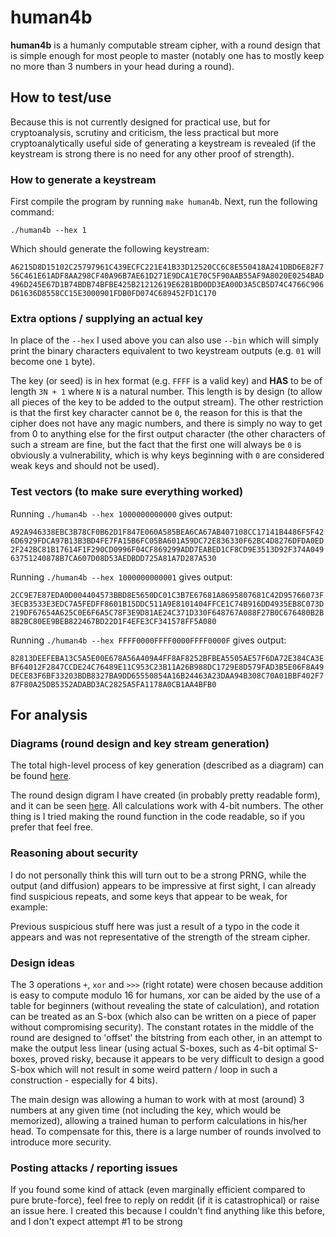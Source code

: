# human4b
**human4b** is a humanly computable stream cipher, with a round design that is simple enough for most people to master (notably one has to mostly keep no more than 3 numbers in your head during a round).

## How to test/use

Because this is not currently designed for practical use, but for cryptoanalysis, scrutiny and criticism, the less practical but more cryptoanalytically useful side of generating a keystream is revealed (if the keystream is strong there is no need for any other proof of strength).

### How to generate a keystream

First compile the program by running `make human4b`.
Next, run the following command:

`./human4b --hex 1`

Which should generate the following keystream:

`A6215D8D15102C25797961C439ECFC221E41B33D12520CC6C8E550418A241DBD6E82F756C461E61ADF8AA298CF40A96B7AE61D271E9DCA1E70C5F90AAB55AF9A8020E0254BAD496D245E67D1B74BDB74BFBE425B21212619E62B1BD0DD3EA00D3A5CB5D74C4766C906D61636D8558CC15E3000901FDB0FD074C689452FD1C170`

### Extra options / supplying an actual key

In place of the `--hex` I used above you can also use `--bin` which will simply print the binary characters equivalent to two keystream outputs (e.g. `01` will become one `1` byte).

The key (or seed) is in hex format (e.g. `FFFF` is a valid key) and **HAS** to be of length `3N + 1` where `N` is a natural number. This length is by design (to allow all pieces of the key to be added to the output stream). The other restriction is that the first key character cannot be `0`, the reason for this is that the cipher does not have any magic numbers, and there is simply no way to get from 0 to anything else for the first output character (the other characters of such a stream are fine, but the fact that the first one will always be `0` is obviously a vulnerability, which is why keys beginning with `0` are considered weak keys and should not be used).

### Test vectors (to make sure everything worked)
Running `./human4b --hex 1000000000000` gives output:

`A92A946338EBC3B78CF0B62D1F847E060A585BEA6CA67AB407108CC17141B4486F5F426D6929FDCA97B13B3BD4FE7FA15B6FC05BA601A59DC72E836330F62BC4D8276DFDA0ED2F242BC81B17614F1F290CD0996F04CF869299ADD7EABED1CF8CD9E3513D92F374A04963751240878B7CA607D08D53AEDBDD725A81A7D287A530`

Running `./human4b --hex 1000000000001` gives output:

`2CC9E7E87EDA0D004404573BBD8E5650DC01C3B7E67681A8695807681C42D95766073F3ECB3533E3EDC7A5FEDFF8601B15DDC511A9E8101404FFCE1C74B916DD4935EB8C073D219DF67654A625C0E6F6A5C78F3E9D81AE24C371D330F648767A088F27B0C676480B2B8B2BC80EE9BEB822467BD22D1F4EFE3CF341578FF5A080`

Running `./human4b --hex FFFF0000FFFF0000FFFF0000F` gives output:

`82813DEEFEBA13C5A5E00E678A56A409A4FF8AF8252BFBEA5505AE57F6DA72E384CA3EBF64012F2847CCDE24C76489E11C953C23B11A26B988DC1729E8D579FAD3B5E06F8A49DECE83F6BF33203BDB8327BA9DD65550854A16B24463A23DAA94B308C70A01BBF402F787F80A25DB5352ADABD3AC2825A5FA1178A0CB1AA4BFB0
`

## For analysis
### Diagrams (round design and key stream generation)

The total high-level process of key generation (described as a diagram) can be found [here](https://www.draw.io/?lightbox=1&highlight=0000ff&edit=_blank&layers=1&nav=1&title=Key%20stream%20generation#R3Vpbc9soFP41fkxHgK6PcZLuzmx3ttM8bPpIbGyxwUKLUG3vr1%2BwQDcc160tWdPO1BEfiMs53wfnYM%2FQw2b3m8B5%2BidfEjaD3nI3Q48zCOMoVJ8a2FeAD2AFrAVdVhBogGf6HzGgZ9CSLknRaSg5Z5LmXXDBs4wsZAfDQvBtt9mKs%2B6oOV4TB3heYOaif9OlTM2yYNTgvxO6Tu3IIEyqmle8eFsLXmZmvBlEq8O%2FqnqDbV9moUWKl3zbgtDTDD0IzmX1tNk9EKZNa81Wvffxndp63oJk8pwXjFu%2BYVaapcd3r1QeTFtmkggzTbm3pjksjujXvRmab1MqyXOOF7p2q7igsFRumCoB9Wh6J0KS3bszBPW6FZ0I3xAp9qqJfQEZUxkq2eK28QsMDZa2fGIxbKiwrntuzKEejEWOWyd2Vk%2BWiiemyIVM%2BZpnmD016Lxrn5YtyI7KFw1%2FCEzpq63J1LyqKuCHFvhqujgUPhNB1fSVPyrwHyLl3ugGl5IrqJnOJ87zjgP0rE%2BbXy2Sl2JhWiEjOSzWxJrzuJMEYVjSb93eLzE5cgj5kYpCE9LX8qKymBwjAXQpWWPXpmQyDiXP5VeLukGfuD%2FHPf%2F63DOvfuY0k40bUc%2BN0Ou5p5qCeavx0L0QeN9qlusGxalxgi5dYq%2Fn8KrHxv31Gs9ihO8o5hOelmBgdEPB2MhjxE089pO2Fu68Dx5Ct9nJg4HU9KMi8KN4UBEEjgj%2BIHp%2Bs2Cu%2Fj%2FeXAI%2B8M%2BQQDiQBKJhJABPaMA5DYbleejyHNyE6CDph6vXJXqdOIy3nU3AlcmFrjxXKTb8vLZ1o0mbt8oCxz8SokGVEjpHAtLlL9pbt4%2BJ%2BkkE9N0DwQdDxUTDJLYtjrdo%2FdKmfFM3LMvBkRT24gPhbPO6SWwdjYApRCNhLyBH4ZFoxB%2BIfLW7fl3yHclhRzvCgJsP1uSDUySfH49JPv%2BXJ9%2BRlO%2FiA%2F5s8p3Iw9AUyReCMcl3g%2FvkMO5fRahs8CZXEeBY5BlcSMyfy9HipLsDoetGnsANPV%2F%2B%2BuL6njGaF%2BT7vMdFXn3JtaI7zYSrxJ9BLwQIXCHER3QQX0MHA91HnEqy1MZ%2F%2B%2B9VQDKABM7em5PpsxIm3btyPxqRleHorIyjyezOVYgwhd25jgftEX3lq2K70inrwEfdu5HQG1EHbgw3qYsT2KVHNObFCXT30BkMmRphvuIHEjeWCf8tua24Kw66vVcNIMp3TaV6Wuu%2Fj1xrL6XKvl6ZSaoH3RKttTJTn7zUffOV%2Bng7xNMbrDYGipkd%2FVXYniyillJNycI9vykPyK5zCin4G3ngjOstJ%2BOZJv%2BKMtaDMKPrTBUX5PADETTX%2FqQLzO5NxYYul%2Bw95XT5cg1CxN2vVuIjhIAxdAlRM%2BkHGKGKzY9zqs2n%2BQEUevof).


The round design digram I have created (in probably pretty readable form), and it can be seen [here](https://www.draw.io/?lightbox=1&highlight=0000ff&edit=_blank&layers=1&nav=1&title=Untitled%20Diagram.xml#R7Zpdb5swFIZ%2FTS43YTt8XW5d9yFtqrRerL10gwNsBDNiGrJfPwMGYux01ZrYEWovKnxsbPzyvIRjvEBXm%2FpTiYvkG41ItoBOVC%2FQhwWEge%2Fx%2F01g3wWWAHaBuEyjLgTGwG36h4igI6JVGpGt1JBRmrG0kIMrmudkxaQYLku6k5utaSaPWuCYKIHbFc7U6I80YomYFvTH%2BGeSxkk%2FMvDCruYBr37FJa1yMd4ConX711VvcN%2BXmOg2wRHdHYTQ9QJdlZSy7mhTX5GskbaXrTvv45Ha4bpLkrPnnCDu05bt%2B6mTiCshirRkCY1pjrPrMfq%2BnR5pOnB4KWGbjB8CfkjqlN014beuKN33NTkr9wdVTfFedPCTMLYXCOCKUR4ax%2F1KaSH66K60ubyjcxWhLa3KlWgluGO4jIlo5Q46c3wJ3RB%2BMbxJSTLM0ke5dyxAiod2o5j8QOip11YM%2FYizSnT6JS8qxkNAUV3WdJekjNwWuJ3EjjtM1ln0S0pG6qe1UGfZn%2BAIAIVBkSjuRtpBz2hyQLrnvFwX3zBzQCKubXde5pA95oCK1swMrRE3NCQuOmpoaN3QCNkzNFCnPzNHL%2B1BB9y5O1ojLkCG1F0etTSybmnXtWjppWnqTFvatUgdnP2vtE5dz5C6ruLpu5vvquBZxrNJ8m8n423RpZjrtG7kP8nrN5StDQLV24HG2sEJrD2knrOFL9TA5xuCL7x8%2BNDkdwUahA%2BEc4cPaBIUEBiiD6gpysXh5%2FqT15rQ4LNv9i%2FTwFPxg9AUfp6C3wJ6eNNQFbN2Tk%2BVLmFdbPLD7Ib%2Bs%2BDswXoRnKYXY42n0cC3CKfxdUfz3tfJayqn6Qf%2FX%2B%2Fbz7en70VGvR%2FM3vuBRTjR7HMerbxLU94PXuZ9aN3705dSo943nhOZ9j6EFuFEKl0z875OXnSE99O%2FVkGd97PG2Q%2F8oDd8G1jTnEl3wvtd0b7izbbV513zPIBFPVaOvQwd8Yvq%2BpL75%2BGDMW2nEsiVHim%2Br%2Ba5ruaRsjxBnouML98bZ16zzIKMrd%2BryyyvzLd3wJOZDzTfrM7G%2FPz3Mmm%2BlCJju5nUT6WvzLc8BzLzoWOQeaDclJuKXeomM%2BC4qjRn%2B4SN1If0oI39hGO6X8ewNuo30kEb%2Bwsx040PZ9WGF8fttm3dwZZmdP0X). All calculations work with 4-bit numbers. The other thing is I tried making the round function in the code readable, so if you prefer that feel free.

### Reasoning about security

I do not personally think this will turn out to be a strong PRNG, while the output (and diffusion) appears to be impressive at first sight, I can already find suspicious repeats, and some keys that appear to be weak, for example:

Previous suspicious stuff here was just a result of a typo in the code it appears and was not representative of the strength of the stream cipher.

### Design ideas

The 3 operations `+`, `xor` and `>>>` (right rotate) were chosen because addition is easy to compute modulo 16 for humans, xor can be aided by the use of a table for beginners (without revealing the state of calculation), and rotation can be treated as an S-box (which also can be written on a piece of paper without compromising security). The constant rotates in the middle of the round are designed to 'offset' the bitstring from each other, in an attempt to make the output less linear (using actual S-boxes, such as 4-bit optimal S-boxes, proved risky, because it appears to be very difficult to design a good S-box which will not result in some weird pattern / loop in such a construction - especially for 4 bits).

The main design was allowing a human to work with at most (around) 3 numbers at any given time (not including the key, which would be memorized), allowing a trained human to perform calculations in his/her head. To compensate for this, there is a large number of rounds involved to introduce more security.

### Posting attacks / reporting issues

If you found some kind of attack (even marginally efficient compared to pure brute-force), feel free to reply on reddit (if it is catastrophical) or raise an issue here. I created this because I couldn't find anything like this before, and I don't expect attempt #1 to be strong
